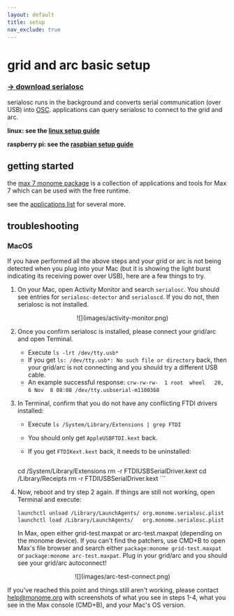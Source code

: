 ```yaml
---
layout: default
title: setup
nav_exclude: true
---
```



# grid and arc basic setup

### [&rarr; download serialosc](https://github.com/monome/serialosc/releases/latest)

serialosc runs in the background and converts serial communication (over USB) into [OSC](/docs/serialosc/osc). applications can query serialosc to connect to the grid and arc.

**linux: see the [linux setup guide](/docs/serialosc/linux)**

**raspberry pi: see the [raspbian setup guide](/docs/serialosc/raspbian)**

## getting started

the [max 7 monome package](/docs/grid/app/package) is a collection of applications and tools for Max 7 which can be used with the free runtime.

see the [applications list](/docs/grid/app) for several more.

## troubleshooting

### MacOS
If you have performed all the above steps and your grid or arc is not being detected when you plug into your Mac (but it is showing the light burst indicating its receiving power over USB), here are a few things to try.

1. On your Mac, open Activity Monitor and search `serialosc`. You should see entries for `serialosc-detector` and `serialoscd`. If you do not, then serialosc is not installed.

    <center>![](images/activity-monitor.png)

2. Once you confirm serialosc is installed, please connect your grid/arc and open Terminal.  
    - Execute `ls -lrt /dev/tty.usb*`  
    - If you get `ls: /dev/tty.usb*: No such file or directory` back, then your grid/arc is not connecting and you should try a different USB cable.
    - An example successful response: `crw-rw-rw-  1 root  wheel   20,   6 Nov  8 08:08 /dev/tty.usbserial-m1100368`

3. In Terminal, confirm that you do not have any conflicting FTDI drivers installed:
    - Execute `ls /System/Library/Extensions | grep FTDI`
    - You should only get `AppleUSBFTDI.kext` back.
    - If you get `FTDIKext.kext` back, it needs to be uninstalled:

		```
	cd /System/Library/Extensions
	rm -r FTDIUSBSerialDriver.kext
	cd /Library/Receipts
	rm -r FTDIUSBSerialDriver.kext
		```

4. Now, reboot and try step 2 again. If things are still not working, open Terminal and execute:

	```
	launchctl unload /Library/LaunchAgents/	org.monome.serialosc.plist
	launchctl load /Library/LaunchAgents/	org.monome.serialosc.plist
	```
	
	In Max, open either grid-test.maxpat or arc-test.maxpat (depending on the monome device). If you can't find the patchers, use CMD+B to open Max's file browser and search either `package:monome grid-test.maxpat` or `package:monome arc-test.maxpat`. Plug in your grid/arc and you should see your grid/arc autoconnect!

	<center>![](images/arc-test-connect.png)

If you've reached this point and things still aren't working, please contact [help@monome.org](mailto:help@monome.org) with screenshots of what you see in steps 1-4, what you see in the Max console (CMD+B), and your Mac's OS version.
